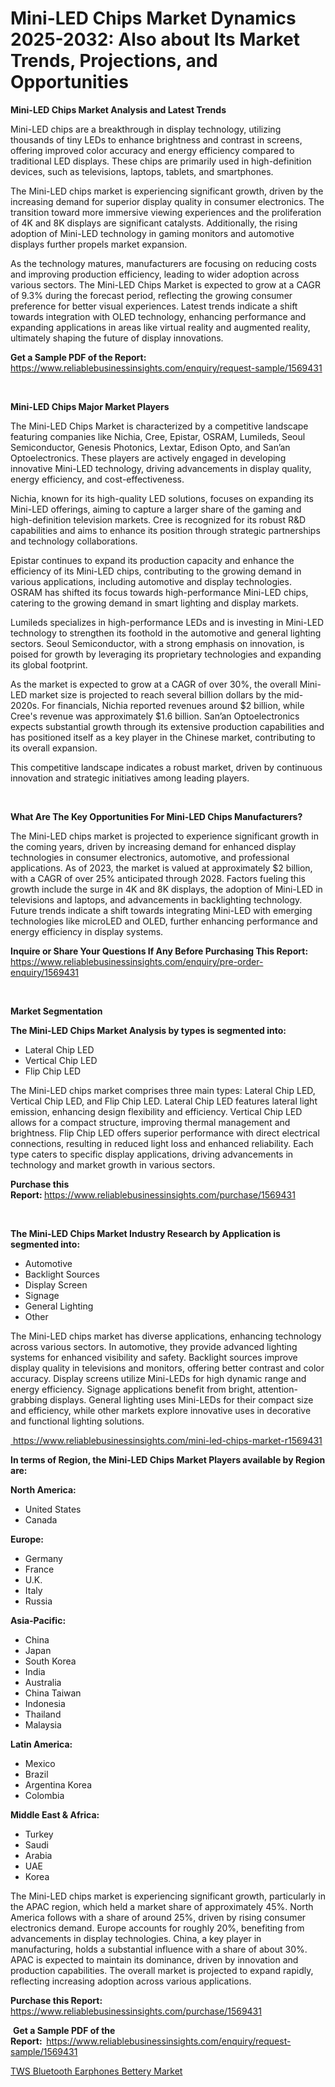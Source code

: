 <p><h1>Mini-LED Chips Market Dynamics 2025-2032: Also about Its Market Trends, Projections, and Opportunities</h1></p><p><strong>Mini-LED Chips Market Analysis and Latest Trends</strong></p>
<p><p>Mini-LED chips are a breakthrough in display technology, utilizing thousands of tiny LEDs to enhance brightness and contrast in screens, offering improved color accuracy and energy efficiency compared to traditional LED displays. These chips are primarily used in high-definition devices, such as televisions, laptops, tablets, and smartphones. </p><p>The Mini-LED chips market is experiencing significant growth, driven by the increasing demand for superior display quality in consumer electronics. The transition toward more immersive viewing experiences and the proliferation of 4K and 8K displays are significant catalysts. Additionally, the rising adoption of Mini-LED technology in gaming monitors and automotive displays further propels market expansion.</p><p>As the technology matures, manufacturers are focusing on reducing costs and improving production efficiency, leading to wider adoption across various sectors. The Mini-LED Chips Market is expected to grow at a CAGR of 9.3% during the forecast period, reflecting the growing consumer preference for better visual experiences. Latest trends indicate a shift towards integration with OLED technology, enhancing performance and expanding applications in areas like virtual reality and augmented reality, ultimately shaping the future of display innovations.</p></p>
<p><strong>Get a Sample PDF of the Report:&nbsp;</strong> <a href="https://www.reliablebusinessinsights.com/enquiry/request-sample/1569431?utm_campaign=2735&utm_medium=2&utm_source=Github&utm_content=ia&utm_term=25032025&utm_id=mini-led-chips">https://www.reliablebusinessinsights.com/enquiry/request-sample/1569431</a></p>
<p>&nbsp;</p>
<p><strong>Mini-LED Chips Major Market Players</strong></p>
<p><p>The Mini-LED Chips Market is characterized by a competitive landscape featuring companies like Nichia, Cree, Epistar, OSRAM, Lumileds, Seoul Semiconductor, Genesis Photonics, Lextar, Edison Opto, and San’an Optoelectronics. These players are actively engaged in developing innovative Mini-LED technology, driving advancements in display quality, energy efficiency, and cost-effectiveness.</p><p>Nichia, known for its high-quality LED solutions, focuses on expanding its Mini-LED offerings, aiming to capture a larger share of the gaming and high-definition television markets. Cree is recognized for its robust R&D capabilities and aims to enhance its position through strategic partnerships and technology collaborations. </p><p>Epistar continues to expand its production capacity and enhance the efficiency of its Mini-LED chips, contributing to the growing demand in various applications, including automotive and display technologies. OSRAM has shifted its focus towards high-performance Mini-LED chips, catering to the growing demand in smart lighting and display markets.</p><p>Lumileds specializes in high-performance LEDs and is investing in Mini-LED technology to strengthen its foothold in the automotive and general lighting sectors. Seoul Semiconductor, with a strong emphasis on innovation, is poised for growth by leveraging its proprietary technologies and expanding its global footprint.</p><p>As the market is expected to grow at a CAGR of over 30%, the overall Mini-LED market size is projected to reach several billion dollars by the mid-2020s. For financials, Nichia reported revenues around $2 billion, while Cree's revenue was approximately $1.6 billion. San’an Optoelectronics expects substantial growth through its extensive production capabilities and has positioned itself as a key player in the Chinese market, contributing to its overall expansion. </p><p>This competitive landscape indicates a robust market, driven by continuous innovation and strategic initiatives among leading players.</p></p>
<p>&nbsp;</p>
<p><strong>What Are The Key Opportunities For Mini-LED Chips Manufacturers?</strong></p>
<p><p>The Mini-LED chips market is projected to experience significant growth in the coming years, driven by increasing demand for enhanced display technologies in consumer electronics, automotive, and professional applications. As of 2023, the market is valued at approximately $2 billion, with a CAGR of over 25% anticipated through 2028. Factors fueling this growth include the surge in 4K and 8K displays, the adoption of Mini-LED in televisions and laptops, and advancements in backlighting technology. Future trends indicate a shift towards integrating Mini-LED with emerging technologies like microLED and OLED, further enhancing performance and energy efficiency in display systems.</p></p>
<p><strong>Inquire or Share Your Questions If Any Before Purchasing This Report:</strong> <a href="https://www.reliablebusinessinsights.com/enquiry/pre-order-enquiry/1569431?utm_campaign=2735&utm_medium=2&utm_source=Github&utm_content=ia&utm_term=25032025&utm_id=mini-led-chips">https://www.reliablebusinessinsights.com/enquiry/pre-order-enquiry/1569431</a></p>
<p>&nbsp;</p>
<p><strong>Market Segmentation</strong></p>
<p><strong>The Mini-LED Chips Market Analysis by types is segmented into:</strong></p>
<p><ul><li>Lateral Chip LED</li><li>Vertical Chip LED</li><li>Flip Chip LED</li></ul></p>
<p><p>The Mini-LED chips market comprises three main types: Lateral Chip LED, Vertical Chip LED, and Flip Chip LED. Lateral Chip LED features lateral light emission, enhancing design flexibility and efficiency. Vertical Chip LED allows for a compact structure, improving thermal management and brightness. Flip Chip LED offers superior performance with direct electrical connections, resulting in reduced light loss and enhanced reliability. Each type caters to specific display applications, driving advancements in technology and market growth in various sectors.</p></p>
<p><strong>Purchase this Report:&nbsp;</strong><a href="https://www.reliablebusinessinsights.com/purchase/1569431?utm_campaign=2735&utm_medium=2&utm_source=Github&utm_content=ia&utm_term=25032025&utm_id=mini-led-chips">https://www.reliablebusinessinsights.com/purchase/1569431</a></p>
<p>&nbsp;</p>
<p><strong>The Mini-LED Chips Market Industry Research by Application is segmented into:</strong></p>
<p><ul><li>Automotive</li><li>Backlight Sources</li><li>Display Screen</li><li>Signage</li><li>General Lighting</li><li>Other</li></ul></p>
<p><p>The Mini-LED chips market has diverse applications, enhancing technology across various sectors. In automotive, they provide advanced lighting systems for enhanced visibility and safety. Backlight sources improve display quality in televisions and monitors, offering better contrast and color accuracy. Display screens utilize Mini-LEDs for high dynamic range and energy efficiency. Signage applications benefit from bright, attention-grabbing displays. General lighting uses Mini-LEDs for their compact size and efficiency, while other markets explore innovative uses in decorative and functional lighting solutions.</p></p>
<p><a href="https://www.reliablebusinessinsights.com/mini-led-chips-market-r1569431?utm_campaign=2735&utm_medium=2&utm_source=Github&utm_content=ia&utm_term=25032025&utm_id=mini-led-chips">&nbsp;https://www.reliablebusinessinsights.com/mini-led-chips-market-r1569431</a></p>
<p><strong>In terms of Region, the Mini-LED Chips Market Players available by Region are:</strong></p>
<p>
    <p> <strong> North America: </strong>
        <ul>
            <li>United States</li>
            <li>Canada</li>
        </ul>
        </p> 
    <p> <strong> Europe: </strong>
        <ul>
            <li>Germany</li>
            <li>France</li>
            <li>U.K.</li>
            <li>Italy</li>
            <li>Russia</li>
        </ul>
        </p> 
    <p> <strong> Asia-Pacific: </strong>
        <ul>
            <li>China</li>
            <li>Japan</li>
            <li>South Korea</li>
            <li>India</li>
            <li>Australia</li>
            <li>China Taiwan</li>
            <li>Indonesia</li>
            <li>Thailand</li>
            <li>Malaysia</li>
        </ul>
        </p> 
    <p> <strong> Latin America: </strong>
        <ul>
            <li>Mexico</li>
            <li>Brazil</li>
            <li>Argentina Korea</li>
            <li>Colombia</li>
        </ul>
        </p> 
    <p> <strong> Middle East & Africa: </strong>
        <ul>
            <li>Turkey</li>
            <li>Saudi</li>
            <li>Arabia</li>
            <li>UAE</li>
            <li>Korea</li>
        </ul>
    </p>
    </p>
<p><p>The Mini-LED chips market is experiencing significant growth, particularly in the APAC region, which held a market share of approximately 45%. North America follows with a share of around 25%, driven by rising consumer electronics demand. Europe accounts for roughly 20%, benefiting from advancements in display technologies. China, a key player in manufacturing, holds a substantial influence with a share of about 30%. APAC is expected to maintain its dominance, driven by innovation and production capabilities. The overall market is projected to expand rapidly, reflecting increasing adoption across various applications.</p></p>
<p><strong>Purchase this Report: </strong><a href="https://www.reliablebusinessinsights.com/purchase/1569431?utm_campaign=2735&utm_medium=2&utm_source=Github&utm_content=ia&utm_term=25032025&utm_id=mini-led-chips">https://www.reliablebusinessinsights.com/purchase/1569431</a></p>
<p>&nbsp;<strong>Get a Sample PDF of the Report:&nbsp;&nbsp;</strong><a href="https://www.reliablebusinessinsights.com/enquiry/request-sample/1569431?utm_campaign=2735&utm_medium=2&utm_source=Github&utm_content=ia&utm_term=25032025&utm_id=mini-led-chips">https://www.reliablebusinessinsights.com/enquiry/request-sample/1569431</a></p>
<p><strong></strong></p>
<p><p><a href="https://github.com/keolalelekr8/Market-Research-Report-List-1/blob/main/tws-bluetooth-earphones-bettery-market.md?utm_campaign=2735&utm_medium=2&utm_source=Github&utm_content=ia&utm_term=25032025&utm_id=mini-led-chips">TWS Bluetooth Earphones Bettery Market</a></p></p>